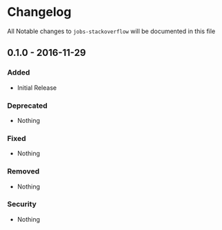 # Changelog
All Notable changes to `jobs-stackoverflow` will be documented in this file

## 0.1.0 - 2016-11-29

### Added
- Initial Release

### Deprecated
- Nothing

### Fixed
- Nothing

### Removed
- Nothing

### Security
- Nothing
